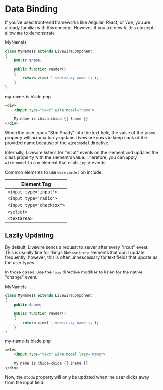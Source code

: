 # Data Binding
If you've used front-end frameworks like Angular, React, or Vue, you are already familiar with this concept. However, if you are new to this concept, allow me to demonstrate.

<div title="Component"><div title="Component__class">

MyNameIs
```php
class MyNameIs extends LivewireComponent
{
    public $name;

    public function render()
    {
        return view('livewire.my-name-is');
    }
}
```
</div>
<div title="Component__view">

my-name-is.blade.php
```html
<div>
    <input type="text" wire:model="name">

    My name is chica-chica {{ $name }}
</div>
```
</div>
</div>

When the user types "Slim Shady" into the text field, the value of the `$name` property will automatically update. Livewire knows to keep track of the provided name because of the `wire:model` directive.

Internally, Livewire listens for "input" events on the element and updates the class property with the element's value. Therefore, you can apply `wire:model` to any element that emits `input` events.

Common elements to use `wire:model` on include:

Element Tag |
--- |
`<input type="input">` |
`<input type="radio">` |
`<input type="checkbox">` |
`<select>` |
`<textarea>` |

## Lazily Updating

By default, Livewire sends a request to server after every "input" event. This is usually fine for things like `<select>` elements that don't update frequently, however, this is often unnescessary for text fields that update as the user types.

In those cases, use the `lazy` directive modifier to listen for the native "change" event.

<div title="Component"><div title="Component__class">

MyNameIs
```php
class MyNameIs extends LivewireComponent
{
    public $name;

    public function render()
    {
        return view('livewire.my-name-is');
    }
}
```
</div>
<div title="Component__view">

my-name-is.blade.php
```html
<div>
    <input type="text" wire:model.lazy="name">

    My name is chica-chica {{ $name }}
</div>
```
</div>
</div>

Now, the `$todo` property will only be updated when the user clicks away from the input field.

